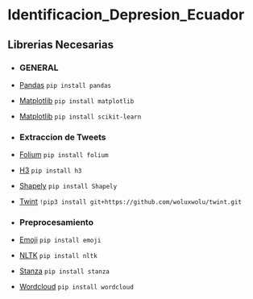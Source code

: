 # Identificacion_Depresion_Ecuador





## Librerias Necesarias

* ### GENERAL

* [Pandas](https://pypi.org/project/pandas/)
    `pip install pandas`
* [Matplotlib](https://matplotlib.org/stable/users/installing/index.html)
    `pip install matplotlib`
* [Matplotlib](https://scikit-learn.org/stable/install.html)
    `pip install scikit-learn`
    

* ### Extraccion de Tweets

* [Folium](https://pypi.org/project/folium/)
    `pip install folium`
* [H3](https://h3geo.org/docs/installation/)
    `pip install h3`
* [Shapely](https://pypi.org/project/Shapely/)
    `pip install Shapely`
* [Twint](https://github.com/woluxwolu/twint.git)
    `!pip3 install git+https://github.com/woluxwolu/twint.git`


* ### Preprocesamiento

* [Emoji](https://pypi.org/project/emoji/)
    `pip install emoji`
* [NLTK](https://www.nltk.org/install.html)
    `pip install nltk`
* [Stanza](https://stanfordnlp.github.io/stanza/installation_usage.html)
    `pip install stanza`
* [Wordcloud](https://pypi.org/project/wordcloud/)
    `pip install wordcloud`


